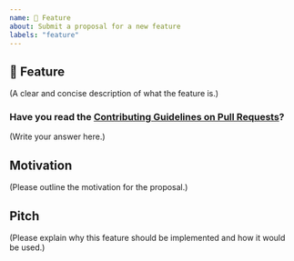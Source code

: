 ```yaml
---
name: 🚀 Feature
about: Submit a proposal for a new feature
labels: "feature"
---
```


## 🚀 Feature

(A clear and concise description of what the feature is.)

### Have you read the [Contributing Guidelines on Pull Requests](https://github.com/rsrkpatwari1234/EchoForMe/blob/main/CONTRIBUTING.md)?

(Write your answer here.)

## Motivation

(Please outline the motivation for the proposal.)

## Pitch

(Please explain why this feature should be implemented and how it would be used.)
